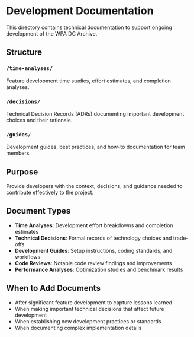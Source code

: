 # Development Documentation

This directory contains technical documentation to support ongoing development of the WPA DC Archive.

## Structure

### `/time-analyses/`
Feature development time studies, effort estimates, and completion analyses.

### `/decisions/`
Technical Decision Records (ADRs) documenting important development choices and their rationale.

### `/guides/`
Development guides, best practices, and how-to documentation for team members.

## Purpose

Provide developers with the context, decisions, and guidance needed to contribute effectively to the project.

## Document Types

- **Time Analyses**: Development effort breakdowns and completion estimates
- **Technical Decisions**: Formal records of technology choices and trade-offs
- **Development Guides**: Setup instructions, coding standards, and workflows
- **Code Reviews**: Notable code review findings and improvements
- **Performance Analyses**: Optimization studies and benchmark results

## When to Add Documents

- After significant feature development to capture lessons learned
- When making important technical decisions that affect future development
- When establishing new development practices or standards
- When documenting complex implementation details